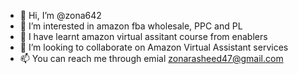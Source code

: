 - 👋 Hi, I’m @zona642
- 👀 I’m interested in amazon fba wholesale, PPC and PL 
- 🌱 I have learnt amazon virtual assitant course from enablers
- 💞️ I’m looking to collaborate on Amazon Virtual Assistant services
- 📫 You can reach me through emial zonarasheed47@gmail.com

<!---
zona642/zona642 is a ✨ special ✨ repository because its `README.md` (this file) appears on your GitHub profile.
You can click the Preview link to take a look at your changes.
--->
